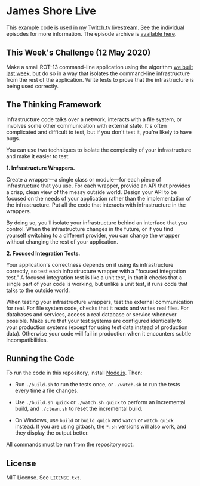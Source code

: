 James Shore Live
================

This example code is used in my [Twitch.tv livestream](https://www.twitch.tv/jamesshorelive). See the individual episodes for more information. The episode archive is [available here](https://www.jamesshore.com/Blog/Lunch-and-Learn/).


This Week's Challenge (12 May 2020)
-----------------------------------

Make a small ROT-13 command-line application using the algorithm [we built last week](https://www.jamesshore.com/Blog/Lunch-and-Learn/Incremental-TDD.html), but do so in a way that isolates the command-line infrastructure from the rest of the application. Write tests to prove that the infrastructure is being used correctly.


The Thinking Framework
----------------------

Infrastructure code talks over a network, interacts with a file system, or involves some other communication with external state. It's often complicated and difficult to test, but if you don't test it, you're likely to have bugs.

You can use two techniques to isolate the complexity of your infrastructure and make it easier to test:

**1. Infrastructure Wrappers.**

Create a wrapper—a single class or module—for each piece of infrastructure that you use. For each wrapper, provide an API that provides a crisp, clean view of the messy outside world. Design your API to be focused on the needs of your application rather than the implementation of the infrastructure. Put all the code that interacts with infrastructure in the wrappers.

By doing so, you'll isolate your infrastructure behind an interface that you control. When the infrastructure changes in the future, or if you find yourself switching to a different provider, you can change the wrapper without changing the rest of your application.

**2. Focused Integration Tests.**

Your application's correctness depends on it using its infrastructure correctly, so test each infrastructure wrapper with a "focused integration test." A focused integration test is like a unit test, in that it checks that a single part of your code is working, but unlike a unit test, it runs code that talks to the outside world.

When testing your infrastructure wrappers, test the external communication for real. For file system code, checks that it reads and writes real files. For databases and services, access a real database or service whenever possible. Make sure that your test systems are configured identically to your production systems (except for using test data instead of production data). Otherwise your code will fail in production when it encounters subtle incompatibilities.


Running the Code
----------------

To run the code in this repository, install [Node.js](http://nodejs.org). Then:

* Run `./build.sh` to run the tests once, or `./watch.sh` to run the tests every time a file changes.

* Use `./build.sh quick` or `./watch.sh quick` to perform an incremental build, and `./clean.sh` to reset the incremental build.

* On Windows, use `build` or `build quick` and `watch` or `watch quick` instead. If you are using gitbash, the `*.sh` versions will also work, and they display the output better.

All commands must be run from the repository root.


License
-------

MIT License. See `LICENSE.txt`.